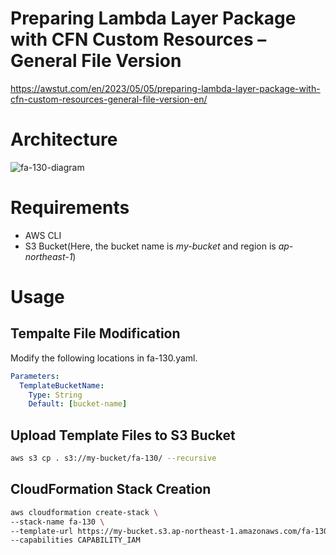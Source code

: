 # Preparing Lambda Layer Package with CFN Custom Resources – General File Version

https://awstut.com/en/2023/05/05/preparing-lambda-layer-package-with-cfn-custom-resources-general-file-version-en/

# Architecture

![fa-130-diagram](https://user-images.githubusercontent.com/84276199/236341607-f1a1e6fe-f495-48fc-b439-722af84a3008.png)

# Requirements

* AWS CLI
* S3 Bucket(Here, the bucket name is *my-bucket* and region is *ap-northeast-1*)

# Usage

## Tempalte File Modification

Modify the following locations in fa-130.yaml.

```yaml
Parameters:
  TemplateBucketName:
    Type: String
    Default: [bucket-name]
```

## Upload  Template Files to S3 Bucket

```bash
aws s3 cp . s3://my-bucket/fa-130/ --recursive
```

## CloudFormation Stack Creation

```bash
aws cloudformation create-stack \
--stack-name fa-130 \
--template-url https://my-bucket.s3.ap-northeast-1.amazonaws.com/fa-130/fa-130.yaml \
--capabilities CAPABILITY_IAM
```
